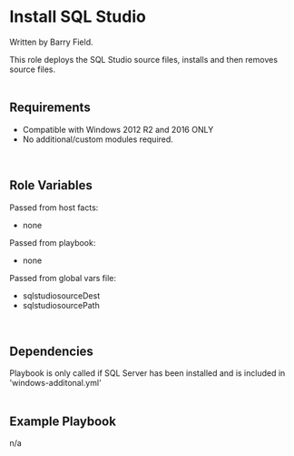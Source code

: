 Install SQL Studio
==================

Written by Barry Field.

This role deploys the SQL Studio source files, installs and then removes source files.
<br/><br/>

Requirements
------------

- Compatible with Windows 2012 R2 and 2016 ONLY
- No additional/custom modules required.
<br/>

Role Variables
--------------

Passed from host facts:
- none

Passed from playbook:
- none

Passed from global vars file:
- sqlstudiosourceDest
- sqlstudiosourcePath

<br/>

Dependencies
------------

Playbook is only called if SQL Server has been installed and is included in 'windows-additonal.yml'
<br/><br/>

Example Playbook
----------------
n/a


